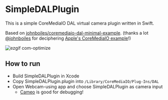 # SimpleDALPlugin

This is a simple CoreMediaIO DAL virtual camera plugin written in Swift.

Based on [johnboiles/coremediaio-dal-minimal-example](https://github.com/johnboiles/coremediaio-dal-minimal-example). (thanks a lot [@johnboiles](https://github.com/johnboiles) for deciphering [Apple's CoreMediaIO example](https://developer.apple.com/library/archive/samplecode/CoreMediaIO/Introduction/Intro.html)!)

![ezgif com-optimize](https://user-images.githubusercontent.com/1025246/80326334-5eb8b000-8873-11ea-8724-adfbed078851.gif)

## How to run

* Build SimpleDALPlugin in Xcode
* Copy SimpleDALPlugin.plugin into `/Library/CoreMediaIO/Plug-Ins/DAL`
* Open Webcam-using app and choose SimpleDALPlugin as camera input
  * [Cameo](https://github.com/lvsti/Cameo) is good for debugging!

